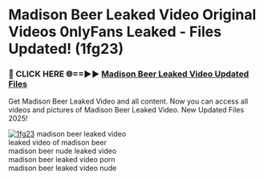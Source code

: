 # Madison Beer Leaked Video Original Videos 0nlyFans Leaked - Files Updated! (1fg23)

<h3>🔴 CLICK HERE 🌐==►► <a href="https://tinyurl.com/ms9xzufz" rel="nofollow">Madison Beer Leaked Video Updated Files</a></h3>

Get Madison Beer Leaked Video and all content. Now you can access all videos and pictures of Madison Beer Leaked Video. New Updated Files 2025!

[![1fg23](https://i.imgur.com/ppqm5kG.gif)](https://tinyurl.com/ms9xzufz)
madison beer leaked video<br>
leaked video of madison beer<br>
madison beer nude leaked video<br>
madison beer leaked video porn<br>
madison beer leaked video nude